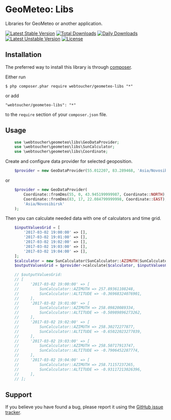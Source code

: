 # GeoMeteo: Libs
Libraries for GeoMeteo or another application.

[![Latest Stable Version](https://poser.pugx.org/webtoucher/geometeo-libs/v/stable)](https://packagist.org/packages/webtoucher/geometeo-libs)
[![Total Downloads](https://poser.pugx.org/webtoucher/geometeo-libs/downloads)](https://packagist.org/packages/webtoucher/geometeo-libs)
[![Daily Downloads](https://poser.pugx.org/webtoucher/geometeo-libs/d/daily)](https://packagist.org/packages/webtoucher/geometeo-libs)
[![Latest Unstable Version](https://poser.pugx.org/webtoucher/geometeo-libs/v/unstable)](https://packagist.org/packages/webtoucher/geometeo-libs)
[![License](https://poser.pugx.org/webtoucher/geometeo-libs/license)](https://packagist.org/packages/webtoucher/geometeo-libs)

## Installation

The preferred way to install this library is through [composer](http://getcomposer.org/download/).

Either run

```
$ php composer.phar require webtoucher/geometeo-libs "*"
```

or add

```
"webtoucher/geometeo-libs": "*"
```

to the ```require``` section of your `composer.json` file.

## Usage

```php
    use \webtoucher\geometeo\libs\GeoDataProvider;
    use \webtoucher\geometeo\libs\SunCalculator;
    use \webtoucher\geometeo\libs\Coordinate;
```

Create and configure data provider for selected geoposition.

```php
    $provider = new GeoDataProvider(55.012207, 83.289468, 'Asia/Novosibirsk');
```
or

```php
    $provider = new GeoDataProvider(
        Coordinate::fromDms(55, 0, 43.945199999987, Coordinate::NORTH),
        Coordinate::fromDms(83, 17, 22.084799999998, Coordinate::EAST),
        'Asia/Novosibirsk'
    );
```

Then you can calculate needed data with one of calculators and time grid.

```php
    $inputValuesGrid = [
        '2017-03-02 19:00:00' => [],
        '2017-03-02 19:01:00' => [],
        '2017-03-02 19:02:00' => [],
        '2017-03-02 19:03:00' => [],
        '2017-03-02 19:04:00' => [],
    ];
    $calculator = new SunCalculator(SunCalculator::AZIMUTH|SunCalculator::ALTITUDE);
    $outputValuesGrid = $provider->calculate($calculator, $inputValuesGrid);

    // $outputValuesGrid:
    // [
    //     '2017-03-02 19:00:00' => [
    //         SunCalculator::AZIMUTH => 257.89361108248,
    //         SunCalculator::ALTITUDE => -0.36968324076901,
    //     ],
    //     '2017-03-02 19:01:00' => [
    //         SunCalculator::AZIMUTH => 258.09820089334,
    //         SunCalculator::ALTITUDE => -0.50989896273262,
    //     ],
    //     '2017-03-02 19:02:00' => [
    //         SunCalculator::AZIMUTH => 258.30272277877,
    //         SunCalculator::ALTITUDE => -0.65022023277039,
    //     ],
    //     '2017-03-02 19:03:00' => [
    //         SunCalculator::AZIMUTH => 258.50717913747,
    //         SunCalculator::ALTITUDE => -0.7906452287774,
    //     ],
    //     '2017-03-02 19:04:00' => [
    //         SunCalculator::AZIMUTH => 258.71157237265,
    //         SunCalculator::ALTITUDE => -0.93117213026396,
    //     ],
    // ];
```

## Support

If you believe you have found a bug, please report it using the [GitHub issue tracker](https://github.com/webtoucher/geometeo-libs/issues).